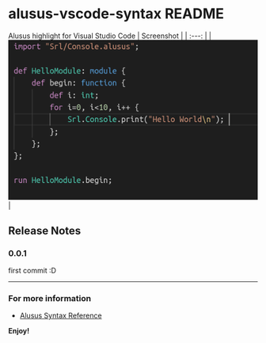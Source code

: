 # alusus-vscode-syntax README

Alusus highlight for Visual Studio Code
| Screenshot |
| :---: |
| ![alt](https://raw.githubusercontent.com/Alusus/alusus-vscode-syntax/master/screenshots/screenshot1.png) |
## Release Notes

### 0.0.1

first commit :D

-----------------------------------------------------------------------------------------------------------

### For more information

* [Alusus Syntax Reference](https://alusus.net/Doc/reference.ar.html)

**Enjoy!**
